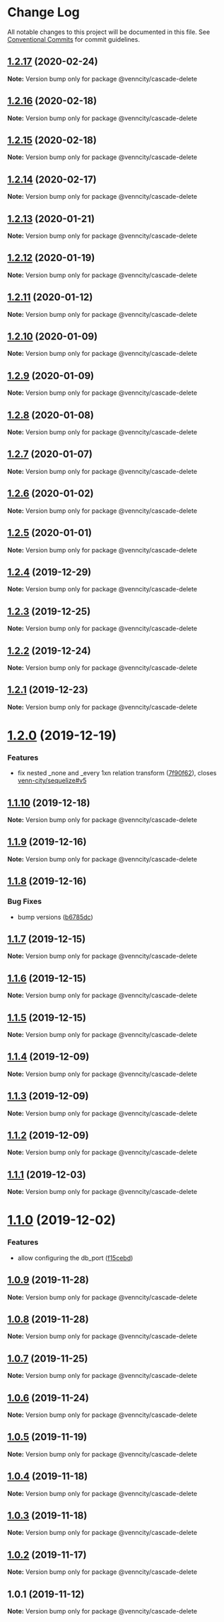# Change Log

All notable changes to this project will be documented in this file.
See [Conventional Commits](https://conventionalcommits.org) for commit guidelines.

## [1.2.17](https://github.com/venn-city/graphql-clou/compare/@venncity/cascade-delete@1.2.16...@venncity/cascade-delete@1.2.17) (2020-02-24)

**Note:** Version bump only for package @venncity/cascade-delete





## [1.2.16](https://github.com/venn-city/graphql-clou/compare/@venncity/cascade-delete@1.2.15...@venncity/cascade-delete@1.2.16) (2020-02-18)

**Note:** Version bump only for package @venncity/cascade-delete





## [1.2.15](https://github.com/venn-city/graphql-clou/compare/@venncity/cascade-delete@1.2.14...@venncity/cascade-delete@1.2.15) (2020-02-18)

**Note:** Version bump only for package @venncity/cascade-delete





## [1.2.14](https://github.com/venn-city/graphql-clou/compare/@venncity/cascade-delete@1.2.13...@venncity/cascade-delete@1.2.14) (2020-02-17)

**Note:** Version bump only for package @venncity/cascade-delete





## [1.2.13](https://github.com/venn-city/graphql-clou/compare/@venncity/cascade-delete@1.2.12...@venncity/cascade-delete@1.2.13) (2020-01-21)

**Note:** Version bump only for package @venncity/cascade-delete





## [1.2.12](https://github.com/venn-city/graphql-clou/compare/@venncity/cascade-delete@1.2.11...@venncity/cascade-delete@1.2.12) (2020-01-19)

**Note:** Version bump only for package @venncity/cascade-delete





## [1.2.11](https://github.com/venn-city/graphql-clou/compare/@venncity/cascade-delete@1.2.10...@venncity/cascade-delete@1.2.11) (2020-01-12)

**Note:** Version bump only for package @venncity/cascade-delete





## [1.2.10](https://github.com/venn-city/graphql-clou/compare/@venncity/cascade-delete@1.2.9...@venncity/cascade-delete@1.2.10) (2020-01-09)

**Note:** Version bump only for package @venncity/cascade-delete





## [1.2.9](https://github.com/venn-city/graphql-clou/compare/@venncity/cascade-delete@1.2.8...@venncity/cascade-delete@1.2.9) (2020-01-09)

**Note:** Version bump only for package @venncity/cascade-delete





## [1.2.8](https://github.com/venn-city/graphql-clou/compare/@venncity/cascade-delete@1.2.7...@venncity/cascade-delete@1.2.8) (2020-01-08)

**Note:** Version bump only for package @venncity/cascade-delete





## [1.2.7](https://github.com/venn-city/graphql-clou/compare/@venncity/cascade-delete@1.2.6...@venncity/cascade-delete@1.2.7) (2020-01-07)

**Note:** Version bump only for package @venncity/cascade-delete





## [1.2.6](https://github.com/venn-city/graphql-clou/compare/@venncity/cascade-delete@1.2.5...@venncity/cascade-delete@1.2.6) (2020-01-02)

**Note:** Version bump only for package @venncity/cascade-delete





## [1.2.5](https://github.com/venn-city/graphql-clou/compare/@venncity/cascade-delete@1.2.4...@venncity/cascade-delete@1.2.5) (2020-01-01)

**Note:** Version bump only for package @venncity/cascade-delete





## [1.2.4](https://github.com/venn-city/graphql-clou/compare/@venncity/cascade-delete@1.2.3...@venncity/cascade-delete@1.2.4) (2019-12-29)

**Note:** Version bump only for package @venncity/cascade-delete





## [1.2.3](https://github.com/venn-city/graphql-clou/compare/@venncity/cascade-delete@1.2.2...@venncity/cascade-delete@1.2.3) (2019-12-25)

**Note:** Version bump only for package @venncity/cascade-delete





## [1.2.2](https://github.com/venn-city/graphql-clou/compare/@venncity/cascade-delete@1.2.1...@venncity/cascade-delete@1.2.2) (2019-12-24)

**Note:** Version bump only for package @venncity/cascade-delete





## [1.2.1](https://github.com/venn-city/graphql-clou/compare/@venncity/cascade-delete@1.2.0...@venncity/cascade-delete@1.2.1) (2019-12-23)

**Note:** Version bump only for package @venncity/cascade-delete





# [1.2.0](https://github.com/venn-city/graphql-clou/compare/@venncity/cascade-delete@1.1.10...@venncity/cascade-delete@1.2.0) (2019-12-19)


### Features

* fix nested _none and _every 1xn relation transform ([7f90f62](https://github.com/venn-city/graphql-clou/commit/7f90f62caa80e3e590ba4e871819736c136c09e7)), closes [venn-city/sequelize#v5](https://github.com/venn-city/sequelize/issues/v5)





## [1.1.10](https://github.com/venn-city/graphql-clou/compare/@venncity/cascade-delete@1.1.9...@venncity/cascade-delete@1.1.10) (2019-12-18)

**Note:** Version bump only for package @venncity/cascade-delete





## [1.1.9](https://github.com/venn-city/graphql-clou/compare/@venncity/cascade-delete@1.1.8...@venncity/cascade-delete@1.1.9) (2019-12-16)

**Note:** Version bump only for package @venncity/cascade-delete





## [1.1.8](https://github.com/venn-city/graphql-clou/compare/@venncity/cascade-delete@1.1.7...@venncity/cascade-delete@1.1.8) (2019-12-16)


### Bug Fixes

* bump versions ([b6785dc](https://github.com/venn-city/graphql-clou/commit/b6785dc9b12952946cfaebeb8256eb43a4ba99dc))





## [1.1.7](https://github.com/venn-city/graphql-clou/compare/@venncity/cascade-delete@1.1.6...@venncity/cascade-delete@1.1.7) (2019-12-15)

**Note:** Version bump only for package @venncity/cascade-delete





## [1.1.6](https://github.com/venn-city/graphql-clou/compare/@venncity/cascade-delete@1.1.5...@venncity/cascade-delete@1.1.6) (2019-12-15)

**Note:** Version bump only for package @venncity/cascade-delete





## [1.1.5](https://github.com/venn-city/graphql-clou/compare/@venncity/cascade-delete@1.1.4...@venncity/cascade-delete@1.1.5) (2019-12-15)

**Note:** Version bump only for package @venncity/cascade-delete





## [1.1.4](https://github.com/venn-city/graphql-clou/compare/@venncity/cascade-delete@1.1.3...@venncity/cascade-delete@1.1.4) (2019-12-09)

**Note:** Version bump only for package @venncity/cascade-delete





## [1.1.3](https://github.com/venn-city/graphql-clou/compare/@venncity/cascade-delete@1.1.2...@venncity/cascade-delete@1.1.3) (2019-12-09)

**Note:** Version bump only for package @venncity/cascade-delete





## [1.1.2](https://github.com/venn-city/graphql-clou/compare/@venncity/cascade-delete@1.1.1...@venncity/cascade-delete@1.1.2) (2019-12-09)

**Note:** Version bump only for package @venncity/cascade-delete





## [1.1.1](https://github.com/venn-city/graphql-clou/compare/@venncity/cascade-delete@1.1.0...@venncity/cascade-delete@1.1.1) (2019-12-03)

**Note:** Version bump only for package @venncity/cascade-delete





# [1.1.0](https://github.com/venn-city/graphql-clou/compare/@venncity/cascade-delete@1.0.9...@venncity/cascade-delete@1.1.0) (2019-12-02)


### Features

* allow configuring the db_port ([f15cebd](https://github.com/venn-city/graphql-clou/commit/f15cebd047aa32aeab400a08c2ed82cff5b60b1c))





## [1.0.9](https://github.com/venn-city/graphql-clou/compare/@venncity/cascade-delete@1.0.8...@venncity/cascade-delete@1.0.9) (2019-11-28)

**Note:** Version bump only for package @venncity/cascade-delete





## [1.0.8](https://github.com/venn-city/graphql-clou/compare/@venncity/cascade-delete@1.0.7...@venncity/cascade-delete@1.0.8) (2019-11-28)

**Note:** Version bump only for package @venncity/cascade-delete





## [1.0.7](https://github.com/venn-city/graphql-clou/compare/@venncity/cascade-delete@1.0.6...@venncity/cascade-delete@1.0.7) (2019-11-25)

**Note:** Version bump only for package @venncity/cascade-delete





## [1.0.6](https://github.com/venn-city/graphql-clou/compare/@venncity/cascade-delete@1.0.5...@venncity/cascade-delete@1.0.6) (2019-11-24)

**Note:** Version bump only for package @venncity/cascade-delete





## [1.0.5](https://github.com/venn-city/graphql-clou/compare/@venncity/cascade-delete@1.0.4...@venncity/cascade-delete@1.0.5) (2019-11-19)

**Note:** Version bump only for package @venncity/cascade-delete





## [1.0.4](https://github.com/venn-city/graphql-clou/compare/@venncity/cascade-delete@1.0.3...@venncity/cascade-delete@1.0.4) (2019-11-18)

**Note:** Version bump only for package @venncity/cascade-delete





## [1.0.3](https://github.com/venn-city/graphql-clou/compare/@venncity/cascade-delete@1.0.2...@venncity/cascade-delete@1.0.3) (2019-11-18)

**Note:** Version bump only for package @venncity/cascade-delete





## [1.0.2](https://github.com/venn-city/graphql-clou/compare/@venncity/cascade-delete@1.0.1...@venncity/cascade-delete@1.0.2) (2019-11-17)

**Note:** Version bump only for package @venncity/cascade-delete





## 1.0.1 (2019-11-12)

**Note:** Version bump only for package @venncity/cascade-delete
